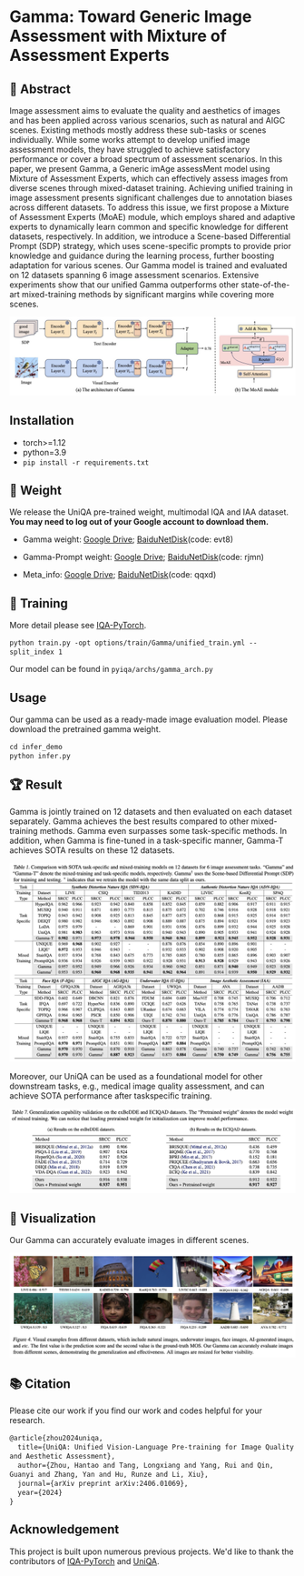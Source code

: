 # Gamma: Toward Generic Image Assessment with Mixture of Assessment Experts

## :loudspeaker: Abstract

Image assessment aims to evaluate the quality and aesthetics of images and has been applied across various scenarios, such as natural and AIGC scenes. Existing methods mostly address these sub-tasks or scenes individually. While some works attempt to develop unified image assessment models, they have struggled to achieve satisfactory performance or cover a broad spectrum of assessment scenarios. In this paper, we present Gamma, a Generic imAge assessMent model using Mixture of Assessment Experts, which can effectively assess images from diverse scenes through mixed-dataset training. Achieving unified training in image assessment presents significant challenges due to annotation biases across different datasets. To address this issue, we first propose a Mixture of Assessment Experts (MoAE) module, which employs shared and adaptive experts to dynamically learn common and specific knowledge for different datasets, respectively. In addition, we introduce a Scene-based Differential Prompt (SDP) strategy, which uses scene-specific prompts to provide prior knowledge and guidance during the learning process, further boosting adaptation for various scenes. Our Gamma model is trained and evaluated on 12 datasets spanning 6 image assessment scenarios. Extensive experiments show that our unified Gamma outperforms other state-of-the-art mixed-training methods by significant margins while covering more scenes.


<img src="docs/resources/gamma_model.jpg">


## Installation

- torch>=1.12
- python=3.9
- `pip install -r requirements.txt`

## :open_file_folder: Weight
We release the UniQA pre-trained weight, multimodal IQA and IAA dataset.  **You may need to log out of your Google account to download them.**


 - Gamma weight: [Google Drive](https://drive.google.com/file/d/1ng3MNZfjWZjYI3mpLdaRI5zoi6Uk6eKB/view?usp=sharing); 
 [BaiduNetDisk](https://pan.baidu.com/s/1FRWJb-rHBtGLoJx6kWwo8Q?pwd=evt8)(code: evt8)

- Gamma-Prompt weight: [Google Drive](https://drive.google.com/file/d/1d5w7l5ZjGkFYea5HKdZ6kJD6nlHChoC7/view?usp=sharing); 
 [BaiduNetDisk](https://pan.baidu.com/s/1BQlaCga4jcvezXShqf6hRA?pwd=rjmn)(code: rjmn)

 - Meta_info: [Google Drive](https://drive.google.com/file/d/1OYuAqGNL6Hh-XscHo0yQTG9JQxS1o0Jp/view?usp=sharing); 
 [BaiduNetDisk](https://pan.baidu.com/s/1jVljaC0Rr0zcZUfEVIvZ4g?pwd=qqxd)(code: qqxd)

## 🚀 Training
More detail please see [IQA-PyTorch](https://github.com/chaofengc/IQA-PyTorch).
```
python train.py -opt options/train/Gamma/unified_train.yml --split_index 1
```

Our model can be found in `pyiqa/archs/gamma_arch.py`

## Usage

Our gamma can be used as a ready-made image evaluation model. Please download the pretrained gamma weight.
```
cd infer_demo
python infer.py
```


## :trophy: Result

Gamma is jointly trained on 12 datasets and then evaluated on each dataset separately. Gamma achieves the best results compared to other mixed-training methods. Gamma even surpasses some task-specific methods. In addition, when Gamma is fine-tuned in a task-specific manner, Gamma-T achieves SOTA results on these 12 datasets.


<img src="docs/resources/gamma_result.jpg">


Moreover, our UniQA can be used as a foundational model for other downstream tasks, e.g., medical image quality
assessment, and can achieve SOTA performance after taskspecific training. 

<img src="docs/resources/gamma_result_generalize.jpg">

## 🎡 Visualization

Our Gamma can accurately evaluate images in different scenes.

<img src="docs/resources/gamma_vis.jpg">


## 📚  Citation
Please cite our work if you find our work and codes helpful for your research.
```
@article{zhou2024uniqa,
  title={UniQA: Unified Vision-Language Pre-training for Image Quality and Aesthetic Assessment},
  author={Zhou, Hantao and Tang, Longxiang and Yang, Rui and Qin, Guanyi and Zhang, Yan and Hu, Runze and Li, Xiu},
  journal={arXiv preprint arXiv:2406.01069},
  year={2024}
}
```

## Acknowledgement

This project is built upon numerous previous projects. We'd like to thank the contributors of [IQA-PyTorch](https://github.com/chaofengc/IQA-PyTorch) and [UniQA](https://github.com/zht8506/UniQA).